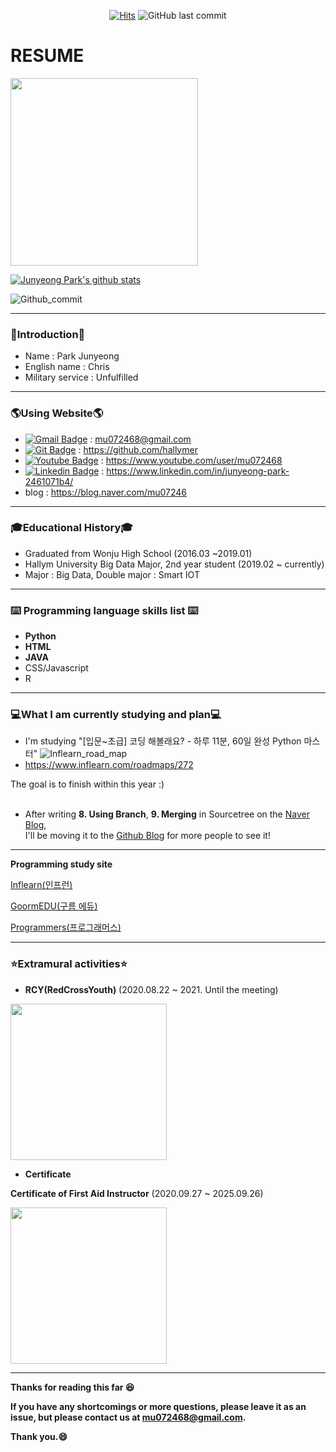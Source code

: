 <div align = center>
 
[![Hits](https://hits.seeyoufarm.com/api/count/incr/badge.svg?url=https%3A%2F%2Fgithub.com%2Fhallymer)](https://hits.seeyoufarm.com) 
![GitHub last commit](https://img.shields.io/github/last-commit/hallymer/resume)
</div>

# RESUME

<img src=images/profile02.jpg height=300 weight=300>

[![Junyeong Park's github stats](https://github-readme-stats.vercel.app/api?username=hallymer&show_icons=true)](https://github.com/anuraghazra/github-readme-stats) 

![Github_commit](https://github.com/hallymer/RESUME/blob/master/images/Github%20commit%20contribution.PNG)

**************************

### 👋Introduction👋
* Name : Park Junyeong
* English name : Chris
* Military service : Unfulfilled
**************************

### 🌎Using Website🌎
* [![Gmail Badge](https://img.shields.io/badge/-Gmail-d14836?style=flat-square&logo=Gmail&logoColor=white&link=mailto:mu072468@gmail.com)](mailto:mu072468@gmail.com) : mu072468@gmail.com
* [![Git Badge](http://img.shields.io/badge/-Github-black?style=flat-square&logo=github&link=https://github.com/hallymer)](https://github.com/hallymer) : https://github.com/hallymer
* [![Youtube Badge](https://img.shields.io/badge/Youtube-ff0000?style=flat-square&logo=youtube&link=https://www.youtube.com/user/mu072468/featured?view_as=subscriber)](https://www.youtube.com/user/mu072468/featured?view_as=subscriber) : https://www.youtube.com/user/mu072468
* [![Linkedin Badge](https://img.shields.io/badge/-LinkedIn-blue?style=flat-square&logo=Linkedin&logoColor=white&link=https://linkedin.com/in/junyeong-park-2461071b4)](https://linkedin.com/in/junyeong-park-2461071b4) : https://www.linkedin.com/in/junyeong-park-2461071b4/
* blog : https://blog.naver.com/mu07246

**************************

### 🎓Educational History🎓
* Graduated from Wonju High School (2016.03 ~2019.01)
* Hallym University Big Data Major, 2nd year student (2019.02 ~ currently)
* Major : Big Data, Double major : Smart IOT
**************************

### :keyboard: Programming language skills list :keyboard:
* **Python**
* **HTML**
* **JAVA**
* CSS/Javascript
* R
**************************

### :computer:What I am currently studying and plan:computer:
* I'm studying "[입문~초급] 코딩 해볼래요? - 하루 11분, 60일 완성 Python 마스터"
![Inflearn_road_map](https://user-images.githubusercontent.com/59460979/89012511-50d06a80-d34d-11ea-8b2d-87a8e5337bcc.png)
* https://www.inflearn.com/roadmaps/272

The goal is to finish within this year :)
<br><br>
* After writing **8. Using Branch**, **9. Merging** in Sourcetree on the [Naver Blog][naverblog],<br>
I'll be moving it to the [Github Blog][Git blog] for more people to see it!

[naverblog]: https://blog.naver.com/mu07246/222050048148
[Git blog]: https://hallymer.github.io/
**************************

**Programming study site**

[Inflearn(인프런)][Inflearn]

[GoormEDU(구름 에듀)][Goorm]

[Programmers(프로그래머스)][Programmers]

[Programmers]: https://programmers.co.kr/learn
[Goorm]: https://edu.goorm.io/
[Inflearn]: https://www.inflearn.com/
**************************

### :star:Extramural activities:star:

* **RCY(RedCrossYouth)**
(2020.08.22 ~ 2021. Until the meeting)

<img src=https://github.com/hallymer/RESUME/blob/master/images/business%20card(Eng).png height=250 weight=250>

* **Certificate**

**Certificate of First Aid Instructor**
(2020.09.27 ~ 2025.09.26)

<img src=https://github.com/hallymer/RESUME/blob/master/images/First%20Aid%20Instructor.jpg height=250 weight=250>

**************************

**Thanks for reading this far :laughing:**

**If you have any shortcomings or more questions, please leave it as an issue, but please contact us at mu072468@gmail.com.**

**Thank you.:smile:**
